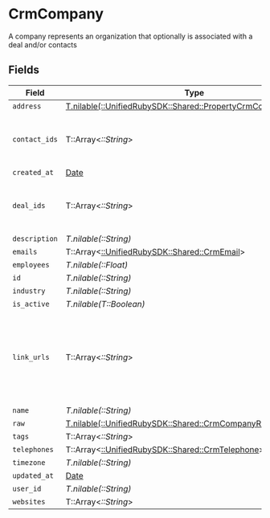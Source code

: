 # CrmCompany

A company represents an organization that optionally is associated with a deal and/or contacts


## Fields

| Field                                                                                                              | Type                                                                                                               | Required                                                                                                           | Description                                                                                                        |
| ------------------------------------------------------------------------------------------------------------------ | ------------------------------------------------------------------------------------------------------------------ | ------------------------------------------------------------------------------------------------------------------ | ------------------------------------------------------------------------------------------------------------------ |
| `address`                                                                                                          | [T.nilable(::UnifiedRubySDK::Shared::PropertyCrmCompanyAddress)](../../models/shared/propertycrmcompanyaddress.md) | :heavy_minus_sign:                                                                                                 | N/A                                                                                                                |
| `contact_ids`                                                                                                      | T::Array<*::String*>                                                                                               | :heavy_minus_sign:                                                                                                 | An array of contact IDs associated with this company                                                               |
| `created_at`                                                                                                       | [Date](https://ruby-doc.org/stdlib-2.6.1/libdoc/date/rdoc/Date.html)                                               | :heavy_minus_sign:                                                                                                 | N/A                                                                                                                |
| `deal_ids`                                                                                                         | T::Array<*::String*>                                                                                               | :heavy_minus_sign:                                                                                                 | An array of deal IDs associated with this contact                                                                  |
| `description`                                                                                                      | *T.nilable(::String)*                                                                                              | :heavy_minus_sign:                                                                                                 | N/A                                                                                                                |
| `emails`                                                                                                           | T::Array<[::UnifiedRubySDK::Shared::CrmEmail](../../models/shared/crmemail.md)>                                    | :heavy_minus_sign:                                                                                                 | N/A                                                                                                                |
| `employees`                                                                                                        | *T.nilable(::Float)*                                                                                               | :heavy_minus_sign:                                                                                                 | N/A                                                                                                                |
| `id`                                                                                                               | *T.nilable(::String)*                                                                                              | :heavy_minus_sign:                                                                                                 | N/A                                                                                                                |
| `industry`                                                                                                         | *T.nilable(::String)*                                                                                              | :heavy_minus_sign:                                                                                                 | N/A                                                                                                                |
| `is_active`                                                                                                        | *T.nilable(T::Boolean)*                                                                                            | :heavy_minus_sign:                                                                                                 | N/A                                                                                                                |
| `link_urls`                                                                                                        | T::Array<*::String*>                                                                                               | :heavy_minus_sign:                                                                                                 | Additional URLs associated with the contact e.g., LinkedIn, website, etc                                           |
| `name`                                                                                                             | *T.nilable(::String)*                                                                                              | :heavy_minus_sign:                                                                                                 | N/A                                                                                                                |
| `raw`                                                                                                              | [T.nilable(::UnifiedRubySDK::Shared::CrmCompanyRaw)](../../models/shared/crmcompanyraw.md)                         | :heavy_minus_sign:                                                                                                 | N/A                                                                                                                |
| `tags`                                                                                                             | T::Array<*::String*>                                                                                               | :heavy_minus_sign:                                                                                                 | N/A                                                                                                                |
| `telephones`                                                                                                       | T::Array<[::UnifiedRubySDK::Shared::CrmTelephone](../../models/shared/crmtelephone.md)>                            | :heavy_minus_sign:                                                                                                 | N/A                                                                                                                |
| `timezone`                                                                                                         | *T.nilable(::String)*                                                                                              | :heavy_minus_sign:                                                                                                 | N/A                                                                                                                |
| `updated_at`                                                                                                       | [Date](https://ruby-doc.org/stdlib-2.6.1/libdoc/date/rdoc/Date.html)                                               | :heavy_minus_sign:                                                                                                 | N/A                                                                                                                |
| `user_id`                                                                                                          | *T.nilable(::String)*                                                                                              | :heavy_minus_sign:                                                                                                 | N/A                                                                                                                |
| `websites`                                                                                                         | T::Array<*::String*>                                                                                               | :heavy_minus_sign:                                                                                                 | N/A                                                                                                                |